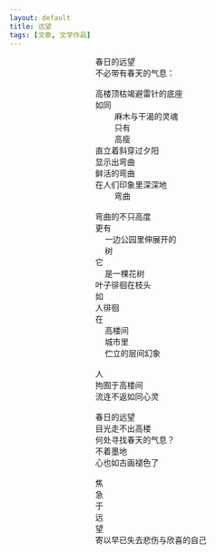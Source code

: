 ```yaml
---
layout: default
title: 远望
tags: [文章, 文学作品]
---
```


<pre style="margin-left:30%">
春日的远望
不必带有春天的气息：

高楼顶枯竭避雷针的底座
如同
    麻木与干渴的灵魂
    只有
    高瘦
直立着斜穿过夕阳
显示出弯曲
鲜活的弯曲
在人们印象里深深地
    弯曲

弯曲的不只高度
更有
  一边公园里伸展开的
  树
它
  是一棵花树
叶子徘徊在枝头
如
人徘徊
在
  高楼间
  城市里
  伫立的层间幻象

人
拘囿于高楼间
流连不返如同心灵

春日的远望
目光走不出高楼
何处寻找春天的气息？
不着墨地
心也如古画褪色了

焦
急
于
远
望
寄以早已失去悲伤与欣喜的自己
</pre>